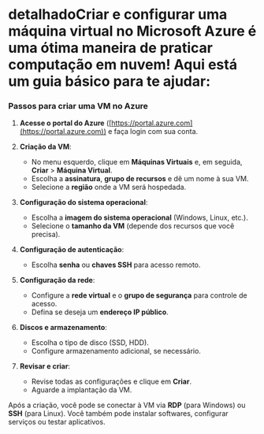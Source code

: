 # detalhadoCriar e configurar uma máquina virtual no Microsoft Azure é uma ótima maneira de praticar computação em nuvem! Aqui está um guia básico para te ajudar:

### Passos para criar uma VM no Azure
1. **Acesse o portal do Azure** ([https://portal.azure.com](https://portal.azure.com)) e faça login com sua conta.
2. **Criação da VM**:
   - No menu esquerdo, clique em **Máquinas Virtuais** e, em seguida, **Criar** > **Máquina Virtual**.
   - Escolha a **assinatura**, **grupo de recursos** e dê um nome à sua VM.
   - Selecione a **região** onde a VM será hospedada.

3. **Configuração do sistema operacional**:
   - Escolha a **imagem do sistema operacional** (Windows, Linux, etc.).
   - Selecione o **tamanho da VM** (depende dos recursos que você precisa).

4. **Configuração de autenticação**:
   - Escolha **senha** ou **chaves SSH** para acesso remoto.

5. **Configuração da rede**:
   - Configure a **rede virtual** e o **grupo de segurança** para controle de acesso.
   - Defina se deseja um **endereço IP público**.

6. **Discos e armazenamento**:
   - Escolha o tipo de disco (SSD, HDD).
   - Configure armazenamento adicional, se necessário.

7. **Revisar e criar**:
   - Revise todas as configurações e clique em **Criar**.
   - Aguarde a implantação da VM.

Após a criação, você pode se conectar à VM via **RDP** (para Windows) ou **SSH** (para Linux). Você também pode instalar softwares, configurar serviços ou testar aplicativos.
